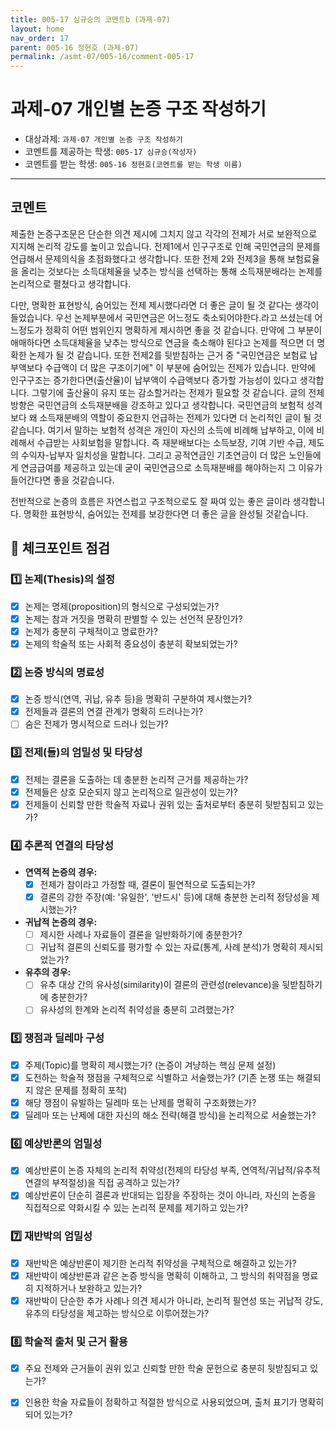 ```yaml
---
title: 005-17 심규승의 코멘트b (과제-07) 
layout: home
nav_order: 17
parent: 005-16 정현호 (과제-07)
permalink: /asmt-07/005-16/comment-005-17
---
```


# 과제-07 개인별 논증 구조 작성하기

- 대상과제: `과제-07 개인별 논증 구조 작성하기`
- 코멘트를 제공하는 학생: `005-17 심규승(작성자)` 
- 코멘트를 받는 학생: `005-16 정현호(코멘트를 받는 학생 이름)` 

---

## 코멘트

제출한 논증구조문은  단순한 의견 제시에 그치지 않고 각각의 전제가 서로 보완적으로 지지해 논리적 강도를 높이고 있습니다. 전제1에서 인구구조로 인해 국민연금의 문제를 언급해서 문제의식을 초점화했다고 생각합니다. 또한 전제 2와 전제3을 통해 보험료율을 올리는 것보다는 소득대체율을 낮추는 방식을 선택하는 통해 소득재분배라는 논제를 논리적으로 펼쳤다고 생각합니다.

다만, 명확한 표현방식, 숨어있는 전제 제시했다라면 더 좋은 글이 될 것 같다는 생각이 들었습니다. 우선 논제부분에서 국민연금은 어느정도 축소되어야한다.라고 쓰셨는데 어느정도가 정확히 어떤 범위인지 명확하게 제시하면 좋을 것 같습니다. 만약에 그 부분이 애매하다면 소득대체율을 낮추는 방식으로 연금을 축소해야 된다고 논제를 적으면 더 명확한 논제가 될 것 같습니다.
또한 전제2를 뒷받침하는 근거 중 "국민연금은 보험료 납부액보다 수급액이 더 많은 구조이기에" 이 부분에 숨어있는 전제가 있습니다. 만약에 인구구조는 증가한다면(출산율)이 납부액이 수급액보다 증가할 가능성이 있다고 생각합니다. 그렇기에 출산율이 유지 또는 감소할거라는 전제가 필요할 것 같습니다.
글의 전체 방향은 국민연금의 소득재분배을 강조하고 있다고 생각합니다. 국민연금의 보험적 성격보다 왜 소득재분배의 역할이 중요한지 언급하는 전제가 있다면 더 논리적인 글이 될 것같습니다. 여기서 말하는 보험적 성격은 개인이 자신의 소득에 비례해 납부하고, 이에 비례해서 수급받는 사회보험을 말합니다. 즉 재분배보다는 소득보장, 기여 기반 수급, 제도의 수익자-납부자 일치성을 말합니다.
그리고 공적연금인 기초연금이 더 많은 노인들에게 연금급여를 제공하고 있는데 굳이 국민연금으로 소득재분배를 해야하는지 그 이유가 들어간다면 좋을 것같습니다.

전반적으로 논증의 흐름은 자연스럽고 구조적으로도 잘 짜여 있는 좋은 글이라 생각합니다. 명확한 표현방식, 숨어있는 전제를 보강한다면 더 좋은 글을 완성될 것같습니다.

## 📌 체크포인트 점검

### 1️⃣ **논제(Thesis)의 설정**
- [x] 논제는 명제(proposition)의 형식으로 구성되었는가?
- [x] 논제는 참과 거짓을 명확히 판별할 수 있는 선언적 문장인가?
- [x] 논제가 충분히 구체적이고 명료한가?
- [x] 논제의 학술적 또는 사회적 중요성이 충분히 확보되었는가?

### 2️⃣ **논증 방식의 명료성**
- [x] 논증 방식(연역, 귀납, 유추 등)을 명확히 구분하여 제시했는가?
- [x] 전제들과 결론의 연결 관계가 명확히 드러나는가?
- [ ] 숨은 전제가 명시적으로 드러나 있는가?

### 3️⃣ **전제(들)의 엄밀성 및 타당성**
- [x] 전제는 결론을 도출하는 데 충분한 논리적 근거를 제공하는가?
- [x] 전제들은 상호 모순되지 않고 논리적으로 일관성이 있는가?
- [x] 전제들이 신뢰할 만한 학술적 자료나 권위 있는 출처로부터 충분히 뒷받침되고 있는가?

### 4️⃣ **추론적 연결의 타당성**
- **연역적 논증의 경우:**
  - [x] 전제가 참이라고 가정할 때, 결론이 필연적으로 도출되는가?
  - [x] 결론의 강한 주장(예: '유일한', '반드시' 등)에 대해 충분한 논리적 정당성을 제시했는가?

- **귀납적 논증의 경우:**
  - [ ] 제시한 사례나 자료들이 결론을 일반화하기에 충분한가?
  - [ ] 귀납적 결론의 신뢰도를 평가할 수 있는 자료(통계, 사례 분석)가 명확히 제시되었는가?

- **유추의 경우:**
  - [ ] 유추 대상 간의 유사성(similarity)이 결론의 관련성(relevance)을 뒷받침하기에 충분한가?
  - [ ] 유사성의 한계와 논리적 취약성을 충분히 고려했는가?

### 5️⃣ **쟁점과 딜레마 구성**
- [x] 주제(Topic)를 명확히 제시했는가? (논증이 겨냥하는 핵심 문제 설정)
- [x] 도전하는 학술적 쟁점을 구체적으로 식별하고 서술했는가? (기존 논쟁 또는 해결되지 않은 문제를 정확히 포착)
- [x] 해당 쟁점이 유발하는 딜레마 또는 난제를 명확히 구조화했는가?
- [x] 딜레마 또는 난제에 대한 자신의 해소 전략(해결 방식)을 논리적으로 서술했는가?

### 6️⃣ **예상반론의 엄밀성**
- [x] 예상반론이 논증 자체의 논리적 취약성(전제의 타당성 부족, 연역적/귀납적/유추적 연결의 부적절성)을 직접 공격하고 있는가?
- [x] 예상반론이 단순히 결론과 반대되는 입장을 주장하는 것이 아니라, 자신의 논증을 직접적으로 약화시킬 수 있는 논리적 문제를 제기하고 있는가?

### 7️⃣ **재반박의 엄밀성**
- [x] 재반박은 예상반론이 제기한 논리적 취약성을 구체적으로 해결하고 있는가?
- [x] 재반박이 예상반론과 같은 논증 방식을 명확히 이해하고, 그 방식의 취약점을 명료히 지적하거나 보완하고 있는가?
- [x] 재반박이 단순한 추가 사례나 의견 제시가 아니라, 논리적 필연성 또는 귀납적 강도, 유추의 타당성을 제고하는 방식으로 이루어졌는가?

### 8️⃣ **학술적 출처 및 근거 활용**
- [x] 주요 전제와 근거들이 권위 있고 신뢰할 만한 학술 문헌으로 충분히 뒷받침되고 있는가?
- [x] 인용한 학술 자료들이 정확하고 적절한 방식으로 사용되었으며, 출처 표기가 명확히 되어 있는가?

